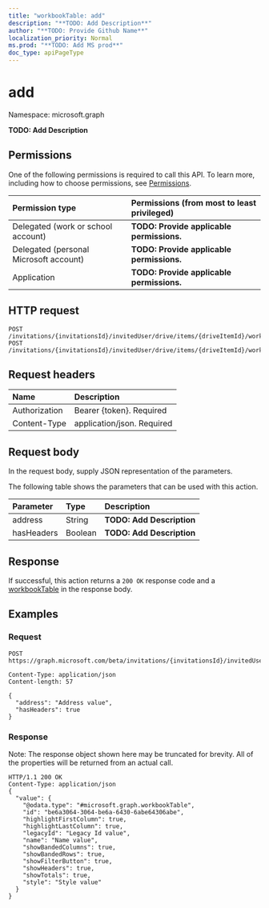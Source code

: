 ```yaml
---
title: "workbookTable: add"
description: "**TODO: Add Description**"
author: "**TODO: Provide Github Name**"
localization_priority: Normal
ms.prod: "**TODO: Add MS prod**"
doc_type: apiPageType
---
```


# add

Namespace: microsoft.graph

**TODO: Add Description**

## Permissions
One of the following permissions is required to call this API. To learn more, including how to choose permissions, see [Permissions](/concepts/permissions-reference.md).

|Permission type|Permissions (from most to least privileged)|
|:---|:---|
|Delegated (work or school account)|**TODO: Provide applicable permissions.**|
|Delegated (personal Microsoft account)|**TODO: Provide applicable permissions.**|
|Application|**TODO: Provide applicable permissions.**|

## HTTP request
<!-- {
  "blockType": "ignored"
}
-->
``` http
POST /invitations/{invitationsId}/invitedUser/drive/items/{driveItemId}/workbook/tables/add
POST /invitations/{invitationsId}/invitedUser/drive/items/{driveItemId}/workbook/names/{workbookNamedItemId}/worksheet/tables/add
```

## Request headers
|Name|Description|
|:---|:---|
|Authorization|Bearer {token}. Required|
|Content-Type|application/json. Required|

## Request body
In the request body, supply JSON representation of the parameters.

The following table shows the parameters that can be used with this action.

|Parameter|Type|Description|
|:---|:---|:---|
|address|String|**TODO: Add Description**|
|hasHeaders|Boolean|**TODO: Add Description**|



## Response
If successful, this action returns a `200 OK` response code and a [workbookTable](../resources/workbooktable.md) in the response body.

## Examples

### Request
<!-- {
  "blockType": "request",
  "name": "workbooktable_add"
}
-->
``` http
POST https://graph.microsoft.com/beta/invitations/{invitationsId}/invitedUser/drive/items/{driveItemId}/workbook/tables/add

Content-Type: application/json
Content-length: 57

{
  "address": "Address value",
  "hasHeaders": true
}
```

### Response
Note: The response object shown here may be truncated for brevity. All of the properties will be returned from an actual call.
<!-- {
  "blockType": "response",
  "truncated": true,
  "@odata.type": "microsoft.graph.workbooktable"
}
-->
``` http
HTTP/1.1 200 OK
Content-Type: application/json
{
  "value": {
    "@odata.type": "#microsoft.graph.workbookTable",
    "id": "be6a3064-3064-be6a-6430-6abe64306abe",
    "highlightFirstColumn": true,
    "highlightLastColumn": true,
    "legacyId": "Legacy Id value",
    "name": "Name value",
    "showBandedColumns": true,
    "showBandedRows": true,
    "showFilterButton": true,
    "showHeaders": true,
    "showTotals": true,
    "style": "Style value"
  }
}
```

